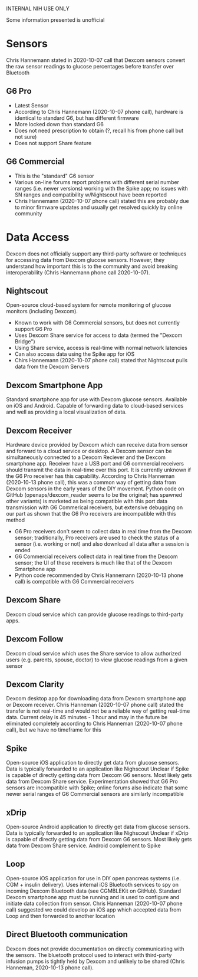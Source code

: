 INTERNAL NIH USE ONLY

Some information presented is unofficial

# Sensors
Chris Hannemann stated in 2020-10-07 call that Dexcom sensors convert the raw sensor readings to glucose percentages before transfer over Bluetooth
## G6 Pro 
* Latest Sensor
* According to Chris Hannemann (2020-10-07 phone call), hardware is identical to standard G6, but has different firmware
* More locked down than standard G6
* Does not need prescription to obtain (?, recall his from phone call but not sure)
* Does not support Share feature
## G6 Commercial
* This is the "standard" G6 sensor
* Various on-line forums report problems with different serial number ranges (i.e. newer versions) working with the Spike app; no issues with SN ranges and compatibility w/Nightscout have been reported
* Chris Hannemann (2020-10-07 phone call) stated this are probably due to minor firmware updates and usually get resolved quickly by online community
# Data Access
Dexcom does not officially support any third-party software or techniques for accessing data from Dexcom glucose sensors. However, they understand how important this is to the community and avoid breaking interoperability (Chris Hannemann phone call 2020-10-07).
## Nightscout
Open-source cloud-based system for remote monitoring of glucose monitors (including Dexcom).
* Known to work with G6 Commercial sensors, but does not currently support G6 Pro
* Uses Dexcom Share service for access to data (termed the "Dexcom Bridge")
* Using Share service, access is real-time with normal network latencies
* Can also access data using the Spike app for iOS
* Chirs Hannemann (2020-10-07 phone call) stated that Nightscout pulls data from the Dexcom Servers
## Dexcom Smartphone App 
Standard smartphone app for use with Dexcom glucose sensors. Available on iOS and Android. Capable of forwarding data to cloud-based services and well as providing a local visualization of data. 
## Dexcom Receiver
Hardware device provided by Dexcom which can receive data from sensor and forward to a cloud service or desktop. A Dexcom sensor can be simultaneously connected to a Dexcom Reciever and the Dexcom smartphone app. Receiver have a USB port and G6 commercial receivers should transmit the data in real-time over this port. It is currently unknown if the G6 Pro receiver has this capability.
According to Chris Hanneman (2020-10-13 phone call), this was a common way of getting data from Dexcom sensors in the early years of the DIY movement. Python code on GitHub (openaps/dexcom_reader seems to be the original; has spawned other variants) is marketed as being compatible with this port data transmission with G6 Commerical receivers, but extensive debugging on our part as shown that the G6 Pro receivers are incompatible with this method
* G6 Pro receivers don't seem to collect data in real time from the Dexcom sensor; traditionally, Pro receivers are used to check the status of a sensor (i.e. working or not) and also download all data after a session is ended
* G6 Commercial receivers collect data in real time from the Dexcom sensor; the UI of these receivers is much like that of the Dexcom Smartphone app
* Python code recommended by Chris Hannemann (2020-10-13 phone call) is compatible with G6 Commercial receivers
## Dexcom Share 
Dexcom cloud service which can provide glucose readings to third-party apps. 
## Dexcom Follow  
Dexcom cloud service which uses the Share service to allow authorized users (e.g. parents, spouse, doctor) to view glucose readings from a given sensor
## Dexcom Clarity 
Dexcom desktop app for downloading data from Dexcom smartphone app or Dexcom receiver. 
Chris Hanneman (2020-10-07 phone call) stated the transfer is not real-time and would not be a reliable way of getting real-time data. Current delay is 45 minutes - 1 hour and may in the future be eliminated completely according to Chris Hanneman (2020-10-07 phone call), but we have no timeframe for this
## Spike  
Open-source iOS application to directly get data from glucose sensors. Data is typically forwarded to an application like Nighscout
Unclear if Spike is capable of directly getting data from Dexcom G6 sensors. Most likely gets data from Dexcom Share service.
Experimentation showed that G6 Pro sensors are incompatible with Spike; online forums also indicate that some newer serial ranges of G6 Commercial sensors are similarly incompatible
## xDrip  
Open-source Android application to directly get data from glucose sensors. Data is typically forwarded to an application like Nighscout
Unclear if xDrip is capable of directly getting data from Dexcom G6 sensors. Most likely gets data from Dexcom Share service.
Android complement to Spike
## Loop 
Open-source iOS application for use in DIY open pancreas systems (i.e. CGM + insulin delivery). Uses internal iOS Bluetooth services to spy on incoming Dexcom Bluetooth data (see CGMBLEKit on GitHub). Standard Dexcom smartphone app must be running and is used to configure and initiate data collection from sensor.
Chris Hanneman (2020-10-07 phone call) suggested we could develop an iOS app which accepted data from Loop and then forwarded to another location

## Direct Bluetooth communication
Dexcom does not provide documentation on directly communicating with the sensors. The bluetooth protocol used to interact with third-party infusion pumps is tightly held by Dexcom and unlikely to be shared (Chris Hanneman, 2020-10-13 phone call).
